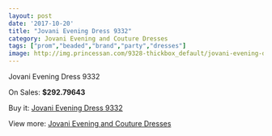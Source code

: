 ```yaml
---
layout: post
date: '2017-10-20'
title: "Jovani Evening Dress 9332"
category: Jovani Evening and Couture Dresses
tags: ["prom","beaded","brand","party","dresses"]
image: http://img.princessan.com/9328-thickbox_default/jovani-evening-dress-9332.jpg
---
```

Jovani Evening Dress 9332

On Sales: **$292.79643**
<a href="https://www.princessan.com/en/jovani-evening-and-couture-dresses/4090-jovani-evening-dress-9332.html"><amp-img layout="responsive" width="600" height="600" src="//img.princessan.com/9328-thickbox_default/jovani-evening-dress-9332.jpg" alt="Jovani Evening Dress 9332 0" /></a>
<a href="https://www.princessan.com/en/jovani-evening-and-couture-dresses/4090-jovani-evening-dress-9332.html"><amp-img layout="responsive" width="600" height="600" src="//img.princessan.com/9329-thickbox_default/jovani-evening-dress-9332.jpg" alt="Jovani Evening Dress 9332 1" /></a>

Buy it: [Jovani Evening Dress 9332](https://www.princessan.com/en/jovani-evening-and-couture-dresses/4090-jovani-evening-dress-9332.html "Jovani Evening Dress 9332")

View more: [Jovani Evening and Couture Dresses](https://www.princessan.com/en/27-jovani-evening-and-couture-dresses "Jovani Evening and Couture Dresses")